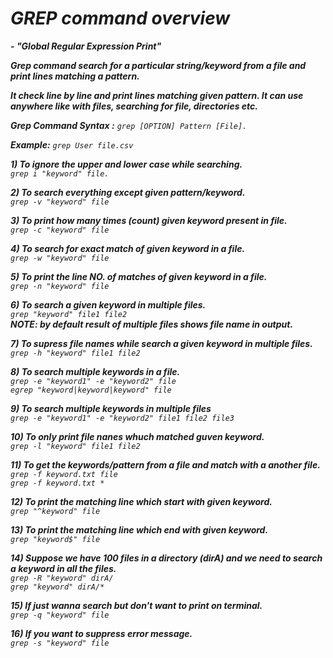 # _GREP command overview_

__- <i>"Global Regular Expression Print"</i>__

__<i>Grep command search for a particular string/keyword from a file and print lines matching a pattern.__

__It check line by line and print lines matching given pattern.
It can use anywhere like with files, searching for file, directories etc.__

__Grep Command Syntax :__ ``` grep [OPTION] Pattern [File]. ```

__Example:__ ```grep User file.csv```

__1) To ignore the upper and lower case while searching.__<br>
```grep i "keyword" file.```

__2) To search everything except given pattern/keyword.__<br>
```grep -v "keyword" file```

__3) To print how many times (count) given keyword present in file.__<br>
```grep -c "keyword" file```

__4) To search for exact match of given keyword in a file.__<br>
```grep -w "keyword" file```

__5)  To print the line NO. of matches of given keyword in a file.__<br>
```grep -n "keyword" file```

__6) To search a given keyword in multiple files.__<br>
```grep "keyword" file1 file2```<br>
     __NOTE: by default result of multiple files shows file name in output.__<br>

__7) To supress file names while search a given keyword in multiple files.__<br>
```grep -h "keyword" file1 file2```

__8) To search multiple keywords in a file.__<br>
```grep -e "keyword1" -e "keyword2" file```<br>
```egrep "keyword|keyword|keyword" file```

__9) To search multiple keywords in multiple files__<br>
```grep -e "keyword1" -e "keyword2" file1 file2 file3```

__10) To only print file nanes whuch matched guven keyword.__<br>
```grep -l "keyword" file1 file2```

__11) To get the keywords/pattern from a file and match with a another file.__<br>
```grep -f keyword.txt file```<br>
```grep -f keyword.txt *```

__12) To print the matching line which start with given keyword.__<br>
```grep "^keyword" file```<br>

__13) To print the matching line which end with given keyword.__<br>
```grep "keyword$" file```<br>

__14) Suppose we have 100 files in a directory (dirA) and we need to search a keyword in all the files.__<br>
```grep -R "keyword" dirA/```<br>
```grep "keyword" dirA/*```

__15) If just wanna search but don't want to print on terminal.__<br>
```grep -q "keyword" file```

__16) If you want to suppress error message.__<br>
```grep -s "keyword" file```</i>

